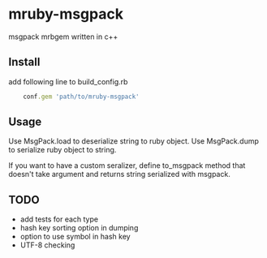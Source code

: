 # mruby-msgpack
msgpack mrbgem written in c++

## Install
add following line to build_config.rb
```ruby
	conf.gem 'path/to/mruby-msgpack'
```

## Usage
Use MsgPack.load to deserialize string to ruby object.
Use MsgPack.dump to serialize ruby object to string.

If you want to have a custom seralizer, define to_msgpack method that doesn't take argument
and returns string serialized with msgpack.

## TODO
* add tests for each type
* hash key sorting option in dumping
* option to use symbol in hash key
* UTF-8 checking
